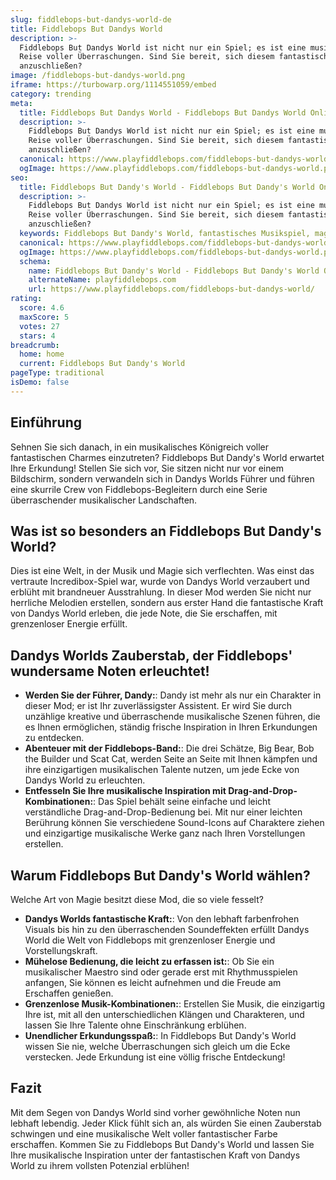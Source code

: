 ```yaml
---
slug: fiddlebops-but-dandys-world-de
title: Fiddlebops But Dandys World
description: >-
  Fiddlebops But Dandys World ist nicht nur ein Spiel; es ist eine musikalische
  Reise voller Überraschungen. Sind Sie bereit, sich diesem fantastischen Abenteuer
  anzuschließen?
image: /fiddlebops-but-dandys-world.png
iframe: https://turbowarp.org/1114551059/embed
category: trending
meta:
  title: Fiddlebops But Dandys World - Fiddlebops But Dandys World Online spielen
  description: >-
    Fiddlebops But Dandys World ist nicht nur ein Spiel; es ist eine musikalische
    Reise voller Überraschungen. Sind Sie bereit, sich diesem fantastischen Abenteuer
    anzuschließen?
  canonical: https://www.playfiddlebops.com/fiddlebops-but-dandys-world/
  ogImage: https://www.playfiddlebops.com/fiddlebops-but-dandys-world.png
seo:
  title: Fiddlebops But Dandy's World - Fiddlebops But Dandy's World Online spielen
  description: >-
    Fiddlebops But Dandys World ist nicht nur ein Spiel; es ist eine musikalische
    Reise voller Überraschungen. Sind Sie bereit, sich diesem fantastischen Abenteuer
    anzuschließen?
  keywords: Fiddlebops But Dandy's World, fantastisches Musikspiel, magische Reise
  canonical: https://www.playfiddlebops.com/fiddlebops-but-dandys-world/
  ogImage: https://www.playfiddlebops.com/fiddlebops-but-dandys-world.png
  schema:
    name: Fiddlebops But Dandy's World - Fiddlebops But Dandy's World Online spielen
    alternateName: playfiddlebops.com
    url: https://www.playfiddlebops.com/fiddlebops-but-dandys-world/
rating:
  score: 4.6
  maxScore: 5
  votes: 27
  stars: 4
breadcrumb:
  home: home
  current: Fiddlebops But Dandy's World
pageType: traditional
isDemo: false
---
```


## Einführung

Sehnen Sie sich danach, in ein musikalisches Königreich voller fantastischen Charmes einzutreten? Fiddlebops But Dandy's World erwartet Ihre Erkundung! Stellen Sie sich vor, Sie sitzen nicht nur vor einem Bildschirm, sondern verwandeln sich in Dandys Worlds Führer und führen eine skurrile Crew von Fiddlebops-Begleitern durch eine Serie überraschender musikalischer Landschaften.

## Was ist so besonders an Fiddlebops But Dandy's World?

Dies ist eine Welt, in der Musik und Magie sich verflechten. Was einst das vertraute Incredibox-Spiel war, wurde von Dandys World verzaubert und erblüht mit brandneuer Ausstrahlung. In dieser Mod werden Sie nicht nur herrliche Melodien erstellen, sondern aus erster Hand die fantastische Kraft von Dandys World erleben, die jede Note, die Sie erschaffen, mit grenzenloser Energie erfüllt.

## Dandys Worlds Zauberstab, der Fiddlebops' wundersame Noten erleuchtet!

- **Werden Sie der Führer, Dandy:**: Dandy ist mehr als nur ein Charakter in dieser Mod; er ist Ihr zuverlässigster Assistent. Er wird Sie durch unzählige kreative und überraschende musikalische Szenen führen, die es Ihnen ermöglichen, ständig frische Inspiration in Ihren Erkundungen zu entdecken.
- **Abenteuer mit der Fiddlebops-Band:**: Die drei Schätze, Big Bear, Bob the Builder und Scat Cat, werden Seite an Seite mit Ihnen kämpfen und ihre einzigartigen musikalischen Talente nutzen, um jede Ecke von Dandys World zu erleuchten.
- **Entfesseln Sie Ihre musikalische Inspiration mit Drag-and-Drop-Kombinationen:**: Das Spiel behält seine einfache und leicht verständliche Drag-and-Drop-Bedienung bei. Mit nur einer leichten Berührung können Sie verschiedene Sound-Icons auf Charaktere ziehen und einzigartige musikalische Werke ganz nach Ihren Vorstellungen erstellen.

## Warum Fiddlebops But Dandy's World wählen?

Welche Art von Magie besitzt diese Mod, die so viele fesselt?

- **Dandys Worlds fantastische Kraft:**: Von den lebhaft farbenfrohen Visuals bis hin zu den überraschenden Soundeffekten erfüllt Dandys World die Welt von Fiddlebops mit grenzenloser Energie und Vorstellungskraft.
- **Mühelose Bedienung, die leicht zu erfassen ist:**: Ob Sie ein musikalischer Maestro sind oder gerade erst mit Rhythmusspielen anfangen, Sie können es leicht aufnehmen und die Freude am Erschaffen genießen.
- **Grenzenlose Musik-Kombinationen:**: Erstellen Sie Musik, die einzigartig Ihre ist, mit all den unterschiedlichen Klängen und Charakteren, und lassen Sie Ihre Talente ohne Einschränkung erblühen.
- **Unendlicher Erkundungsspaß:**: In Fiddlebops But Dandy's World wissen Sie nie, welche Überraschungen sich gleich um die Ecke verstecken. Jede Erkundung ist eine völlig frische Entdeckung!

## Fazit

Mit dem Segen von Dandys World sind vorher gewöhnliche Noten nun lebhaft lebendig. Jeder Klick fühlt sich an, als würden Sie einen Zauberstab schwingen und eine musikalische Welt voller fantastischer Farbe erschaffen. Kommen Sie zu Fiddlebops But Dandy's World und lassen Sie Ihre musikalische Inspiration unter der fantastischen Kraft von Dandys World zu ihrem vollsten Potenzial erblühen!